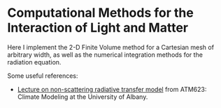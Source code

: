# Computational Methods for the Interaction of Light and Matter

Here I implement the 2-D Finite Volume method for a Cartesian mesh of arbitrary width, as well as the numerical integration methods for the radiation equation.

Some useful references:
* [Lecture on non-scattering radiative transfer model](http://www.atmos.albany.edu/facstaff/brose/classes/ATM623_Spring2015/Notes/Lectures/Lecture08%20--%20Modeling%20non-scattering%20radiative%20transfer.html) from ATM623: Climate Modeling at the University of Albany.